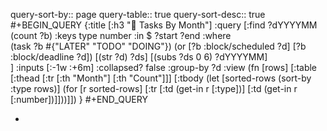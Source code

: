 query-sort-by:: page
query-table:: true
query-sort-desc:: true
#+BEGIN_QUERY
{:title [:h3 "🧭️ Tasks By Month"]
 :query [:find ?dYYYYMM (count ?b)
       :keys type number
       :in $ ?start ?end
       :where   
       (task ?b #{"LATER" "TODO" "DOING"})
       (or [?b :block/scheduled ?d] [?b :block/deadline ?d])
       [(str ?d) ?ds]
       [(subs ?ds 0 6) ?dYYYYMM]       
       ]
 :inputs [:-1w :+6m]
:collapsed? false
 :group-by ?d
 :view (fn [rows]
       [:table
        [:thead [:tr [:th "Month"] [:th "Count"]]]
        [:tbody
         (let [sorted-rows (sort-by :type rows)]
           (for [r sorted-rows]
             [:tr
              [:td (get-in r [:type])]
              [:td (get-in r [:number])]]))]])
}
#+END_QUERY

-